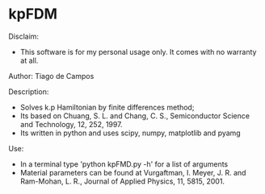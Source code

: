 kpFDM
=====

Disclaim:
 * This software is for my personal usage only. It comes with no warranty at all.

Author: Tiago de Campos

Description:
 * Solves k.p Hamiltonian by finite differences method;
 * Its based on Chuang, S. L. and Chang, C. S., Semiconductor Science and Technology, 12, 252, 1997.
 * Its written in python and uses scipy, numpy, matplotlib and pyamg

Use:
 * In a terminal type 'python kpFMD.py -h' for a list of arguments
 * Material parameters can be found at Vurgaftman, I. Meyer, J. R. and Ram-Mohan, L. R., Journal of Applied Physics, 11, 5815, 2001.
